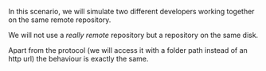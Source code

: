 In this scenario, we will simulate two different developers working together on the same remote repository.

We will not use a *really remote* repository but a repository on the same disk.

Apart from the protocol (we will access it with a folder path instead of an http url) the behaviour is exactly the same.

